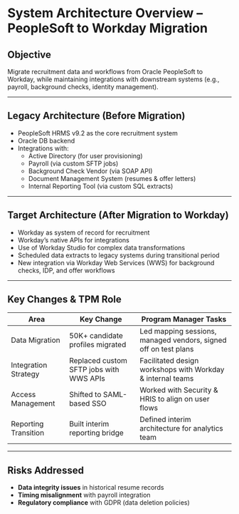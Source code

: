# System Architecture Overview – PeopleSoft to Workday Migration

## Objective
Migrate recruitment data and workflows from Oracle PeopleSoft to Workday, while maintaining integrations with downstream systems (e.g., payroll, background checks, identity management).

---

## Legacy Architecture (Before Migration)
- PeopleSoft HRMS v9.2 as the core recruitment system
- Oracle DB backend
- Integrations with:
  - Active Directory (for user provisioning)
  - Payroll (via custom SFTP jobs)
  - Background Check Vendor (via SOAP API)
  - Document Management System (resumes & offer letters)
  - Internal Reporting Tool (via custom SQL extracts)

---

## Target Architecture (After Migration to Workday)
- Workday as system of record for recruitment
- Workday’s native APIs for integrations
- Use of Workday Studio for complex data transformations
- Scheduled data extracts to legacy systems during transitional period
- New integration via Workday Web Services (WWS) for background checks, IDP, and offer workflows

---

## Key Changes & TPM Role
| Area                    | Key Change                                  | Program Manager Tasks |
|-------------------------|------------------------------------------|----------------|
| Data Migration          | 50K+ candidate profiles migrated         | Led mapping sessions, managed vendors, signed off on test plans |
| Integration Strategy    | Replaced custom SFTP jobs with WWS APIs | Facilitated design workshops with Workday & internal teams |
| Access Management       | Shifted to SAML-based SSO                | Worked with Security & HRIS to align on user flows |
| Reporting Transition    | Built interim reporting bridge           | Defined interim architecture for analytics team |

---

## Risks Addressed
- **Data integrity issues** in historical resume records
- **Timing misalignment** with payroll integration
- **Regulatory compliance** with GDPR (data deletion policies)
